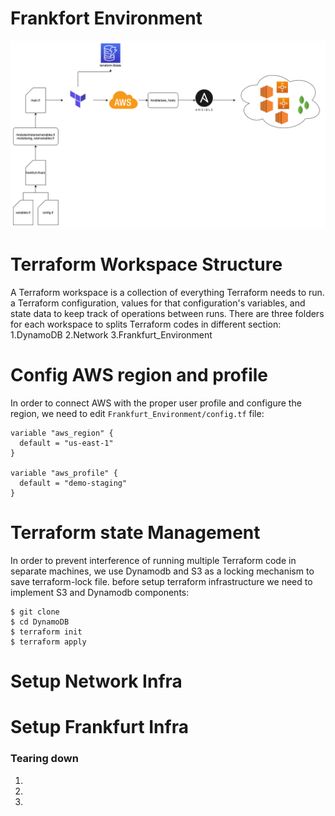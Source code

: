 # Frankfort Environment

![Terraform](_images/HomeLike_Diagram.png?raw=true "Terraform Diagram")

# Terraform Workspace Structure
A Terraform workspace is a collection of everything Terraform needs to run. a Terraform configuration, values for that configuration's variables, and state data to keep track of operations between runs. There are three folders for each workspace to splits Terraform codes in different section:
1.DynamoDB
2.Network
3.Frankfurt_Environment

# Config AWS region and profile
In order to connect AWS with the proper user profile and configure the region, we need to edit `Frankfurt_Environment/config.tf` file:
```
variable "aws_region" {
  default = "us-east-1"
}

variable "aws_profile" {
  default = "demo-staging"
}
```

# Terraform state Management
In order to prevent interference of running multiple Terraform code in separate machines, we use Dynamodb  and S3 as a locking mechanism to save terraform-lock file. before setup terraform infrastructure we need to implement S3 and Dynamodb components:
```
$ git clone 
$ cd DynamoDB
$ terraform init
$ terraform apply
```

# Setup Network Infra

# Setup Frankfurt Infra


### Tearing down
1. 
2. 
3.


